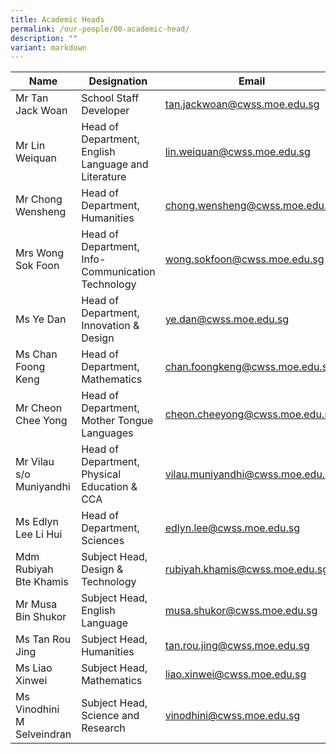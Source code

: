 ```yaml
---
title: Academic Heads
permalink: /our-people/00-academic-head/
description: ""
variant: markdown
---
```

| Name | Designation | Email | 
| -------- | -------- | -------- |
| Mr Tan Jack Woan | School Staff Developer | [tan.jackwoan@cwss.moe.edu.sg](mailto:tan.jackwoan@cwss.moe.edu.sg) |
| Mr Lin Weiquan | Head of Department, English Language and Literature | [lin.weiquan@cwss.moe.edu.sg](mailto:lin.weiquan@cwss.moe.edu.sg) |
| Mr Chong Wensheng | Head of Department, Humanities | [chong.wensheng@cwss.moe.edu.sg](mailto:chong.wensheng@cwss.moe.edu.sg) |
| Mrs Wong Sok Foon | Head of Department, Info-Communication Technology |  [wong.sokfoon@cwss.moe.edu.sg](mailto:wong.sokfoon@cwss.moe.edu.sg) |
| Ms Ye Dan | Head of Department, Innovation & Design | [ye.dan@cwss.moe.edu.sg](mailto:ye.dan@cwss.moe.edu.sg) |
| Ms Chan Foong Keng | Head of Department, Mathematics | [chan.foongkeng@cwss.moe.edu.sg](mailto:chan.foongkeng@cwss.moe.edu.sg) |
| Mr Cheon Chee Yong | Head of Department, Mother Tongue Languages | [cheon.cheeyong@cwss.moe.edu.sg](mailto:cheon.cheeyong@cwss.moe.edu.sg)|
| Mr Vilau s/o Muniyandhi | Head of Department, Physical Education & CCA | [vilau.muniyandhi@cwss.moe.edu.sg](mailto:vilau.muniyandhi@cwss.moe.edu.sg) |
| Ms Edlyn Lee Li Hui | Head of Department, Sciences | [edlyn.lee@cwss.moe.edu.sg](mailto:edlyn.lee@cwss.moe.edu.sg) |
| Mdm Rubiyah Bte Khamis | Subject Head, Design & Technology | [rubiyah.khamis@cwss.moe.edu.sg](mailto:rubiyah.khamis@cwss.moe.edu.sg) |
| Mr Musa Bin Shukor | Subject Head, English Language | [musa.shukor@cwss.moe.edu.sg](mailto:musa.shukor@cwss.moe.edu.sg) |
| Ms Tan Rou Jing | Subject Head, Humanities |  [tan.rou.jing@cwss.moe.edu.sg](nailto:tan.rou.jing@cwss.moe.edu.sg) |
| Ms Liao Xinwei | Subject Head, Mathematics | [liao.xinwei@cwss.moe.edu.sg](mailto:liao.xinwei@cwss.moe.edu.sg)  |
| Ms Vinodhini M Selveindran | Subject Head, Science and Research | [vinodhini@cwss.moe.edu.sg](mailto:vinodhini@cwss.moe.edu.sg)  |